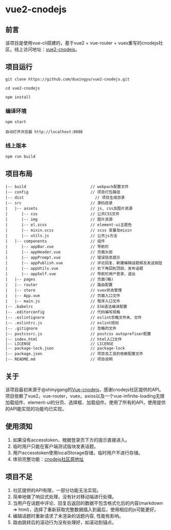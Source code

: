 # vue2-cnodejs

## 前言

该项目是使用vue-cli搭建的，基于vue2 + vue-router + vuex重写的cnodejs社区。线上访问地址：[vue2-cnodejs](https://duxy1995.coding.me)。

## 项目运行

```
git clone https://github.com/duxingyu/vue2-cnodejs.git  

cd vue2-cnodejs

npm install

```

### 编译环境
```
npm start

自动打开浏览器 http://localhost:8088
```

### 线上版本
```
npm run build

```

## 项目布局
```
|-- build                            // webpack配置文件
|-- config                           // 项目打包路径
|-- dist                         	   // 项目生成目录
|-- src                              // 源码目录
|   |-- assets                       // js, css及图片资源
|      |-- css                       // 公共CSS文件
|      |-- img                       // 图片资源
|      |-- el.scss                   // element-ui主题色
|      |-- mixin.scss                // scss 变量及mixin
|      |-- utils.js                  // 公共js方法
|   |-- components                   // 组件
|      |-- appBar.vue                // 导航栏
|      |-- appHeader.vue             // 页面头部
|      |-- appPrompt.vue             // 错误信息提示
|      |-- appPublish.vue            // 评论回复、新建编辑话题框及发送按钮
|      |-- appUtils.vue              // 右下角回到顶部，发布话题
|      |-- appSelf.vue               // 导航栏用户登录，退出
|   |-- pages                        // 页面(略)
|   |-- router                       // 路由配置
|   |-- store                        // vuex状态管理
|   |-- App.vue                      // 页面入口文件
|   |-- main.js                      // 程序入口文件
|-- .babelrc                         // ES6语法编译配置
|-- .editorconfig                    // 代码编写规格
|-- .eslintignore                    // eslint忽略文件夹、文件
|-- .eslintrc.js                     // eslint规则
|-- .gitignore                       // 忽略的文件
|-- postcssrc.js                     // postcss autoprefixer配置
|-- index.html                       // html入口文件
|-- LICENSE                          // LICENSE
|-- package-lock.json                // package-lock
|-- package.json                     // 项目及工具的依赖配置文件
|-- README.md                        // 项目说明
```

## 关于

该项目最初来源于@shinygang的[Vue-cnodejs](https://github.com/shinygang/Vue-cnodejs)，感谢cnodejs社区提供的API。项目依赖了vue2，vue-router，vuex，axios以及一个vue-infinite-loading无限加载组件、element-ui的分页、选择框、加载组件。使用了所有的API，使用提供的API能实现的功能均已实现。

## 使用须知

1. 如果没有accesstoken，根据登录页下方的提示直接进入。
2. 临时用户只能在客户端测试版块发表话题。
3. 用户accesstoken使用localStorage存储，临时用户不进行存储。
4. 体验完整功能：[cnodejs社区原地址](https://cnodejs.org)

## 项目不足

1. 社区提供的API有限，一部分功能无法实现。
2. 简单地做了响应式处理，没有针对移动端进行处理。
3. 当用户在话题中评论、回复后返回的数据不包含格式化后的内容(markdown => html)，选择了重新获取完整数据插入到最后，使用相应的js可能更好。
4. 编辑话题时重新请求了未渲染的话题内容, 性能有影响。
5. 路由跳转后的滚动行为没有处理好，如滚动到锚点。
